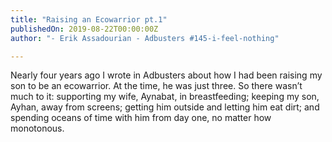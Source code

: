 ```yaml
---
title: "Raising an Ecowarrior pt.1"
publishedOn: 2019-08-22T00:00:00Z
author: "- Erik Assadourian - Adbusters #145-i-feel-nothing"

---
```


Nearly four years ago I wrote in Adbusters about how I had been raising my son to be an ecowarrior. At the time, he was just three. So there wasn’t much to it: supporting my wife, Aynabat, in breastfeeding; keeping my son, Ayhan, away from screens; getting him outside and letting him eat dirt; and spending oceans of time with him from day one, no matter how monotonous.